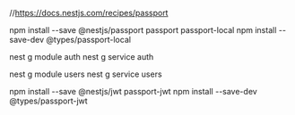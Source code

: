 //https://docs.nestjs.com/recipes/passport

npm install --save @nestjs/passport passport passport-local
npm install --save-dev @types/passport-local

nest g module auth
nest g service auth

nest g module users
nest g service users

npm install --save @nestjs/jwt passport-jwt
npm install --save-dev @types/passport-jwt
